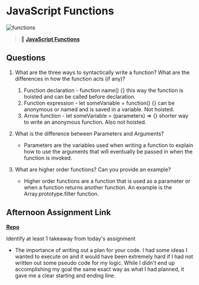 # JavaScript Functions

![functions](https://bcw.blob.core.windows.net/public/img/function-anatomy.jpg)

> **📖 [JavaScript Functions](https://codeworksacademy.com/fs-student-guide/resources/wk2/02-Functions)**

## Questions

1. What are the three ways to syntactically write a function? What are the differences in how the function acts (if any)?

   1. Function declaration - function name() {} this way the function is hoisted and can be called before declaration.
   2. Function expression - let someVariable = function() {} can be anonymous or named and is saved in a variable. Not hoisted.
   3. Arrow function - let someVariable = (parameters) => {} shorter way to write an anonymous function. Also not hoisted.

2. What is the difference between Parameters and Arguments?

   - Parameters are the variables used when writing a function to explain how to use the arguments that will eventually be passed in when the function is invoked.

3. What are higher order functions? Can you provide an example?
   - Higher order functions are a function that is used as a parameter or when a function returns another function. An example is the Array.prototype.filter function.

## Afternoon Assignment Link

**[Repo](https://github.com/pkrueger/package-sorting)**

Identify at least 1 takeaway from today's assignment

- The importance of writing out a plan for your code. I had some ideas I wanted to execute on and it would have been extremely hard if I had not written out some pseudo code for my logic. While I didn't end up accomplishing my goal the same exact way as what I had planned, it gave me a clear starting and ending line.

